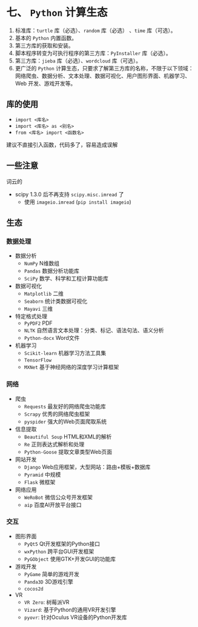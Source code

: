 # 七、 `Python` 计算生态

1. 标准库：`turtle` 库（必选）、`random` 库（必选） 、`time` 库（可选）。
2. 基本的 `Python` 内置函数。
3. 第三方库的获取和安装。
4. 脚本程序转变为可执行程序的第三方库：`PyInstaller` 库（必选）。
5. 第三方库：`jieba` 库（必选）、`wordcloud` 库（可选）。
6. 更广泛的 `Python` 计算生态，只要求了解第三方库的名称，不限于以下领域：网络爬虫、数据分析、文本处理、数据可视化、用户图形界面、机器学习、Web 开发、游戏开发等。

## 库的使用

- `import <库名>`
- `import <库名> as <别名>`
- `from <库名> import <函数名>`

建议不直接引入函数，代码多了，容易造成误解

## 一些注意

词云的
- scipy 1.3.0 后不再支持 `scipy.misc.imread` 了
    - 使用 `imageio.imread` (`pip install imageio`)

## 生态

### 数据处理

- 数据分析
    - `NumPy` N维数组
    - `Pandas` 数据分析功能库
    - `SciPy` 数学、科学和工程计算功能库
- 数据可视化
    - `Matplotlib` 二维
    - `Seaborn` 统计类数据可视化
    - `Mayavi` 三维
- 特定格式处理
    - `PyPDF2` PDF
    - `NLTK` 自然语言文本处理：分类、标记、语法句法、语义分析
    - `Python-docx` Word文件
- 机器学习
    - `Scikit-learn` 机器学习方法工具集
    - `TensorFlow`
    - `MXNet` 基于神经网络的深度学习计算框架

### 网络
- 爬虫
    - `Requests` 最友好的网络爬虫功能库
    - `Scrapy` 优秀的网络爬虫框架
    - `pyspider` 强大的Web页面爬取系统
- 信息提取
    - `Beautiful Soup` HTML和XML的解析
    - `Re` 正则表达式解析和处理
    - `Python-Goose` 提取文章类型Web页面
- 网站开发
    - `Django` Web应用框架，大型网站：路由+模板+数据库
    - `Pyramid` 中规模
    - `Flask` 微框架
- 网络应用
    - `WeRoBot` 微信公众号开发框架
    - `aip` 百度AI开放平台接口

### 交互
- 图形界面
    - `PyQt5` Qt开发框架的Python接口
    - `wxPython` 跨平台GUI开发框架
    - `PyGObject` 使用GTK+开发GUI的功能库
- 游戏开发
    - `PyGame` 简单的游戏开发
    - `Panda3D` 3D游戏引擎
    - `cocos2d`
- VR
    - `VR Zero`: 树莓派VR
    - `Vizard`: 基于Python的通用VR开发引擎
    - `pyovr`: 针对Oculus VR设备的Python开发库
